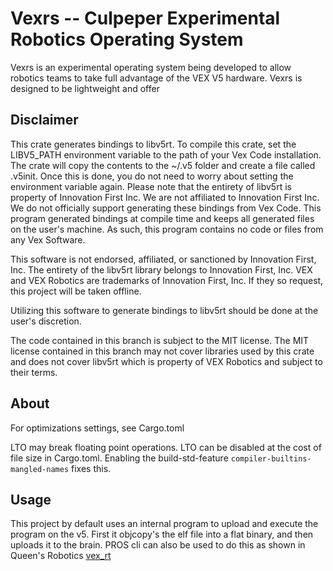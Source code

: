 # Vexrs -- Culpeper Experimental Robotics Operating System

Vexrs is an experimental operating system being developed to allow robotics teams to take full advantage of the VEX V5 hardware. Vexrs is designed to be lightweight and offer 


## Disclaimer
This crate generates bindings to libv5rt. To compile this crate, set the LIBV5_PATH environment variable to the path of your Vex Code installation. The crate will copy the contents to the ~/.v5 folder and create a file called .v5init. Once this is done, you do not need to worry about setting the environment variable again. Please note that the entirety of libv5rt is property of Innovation First Inc. We are not affiliated to Innovation First Inc. We do not officially support generating these bindings from Vex Code. This program generated bindings at compile time and keeps all generated files on the user's machine. As such, this program contains no code or files from any Vex Software.

This software is not endorsed, affiliated, or sanctioned by Innovation First, Inc. The entirety of the libv5rt library belongs to Innovation First, Inc. VEX and VEX Robotics are trademarks of Innovation First, Inc. If they so request, this project will be taken offline.

Utilizing this software to generate bindings to libv5rt should be done at the user's discretion.

The code contained in this branch is subject to the MIT license. The MIT license contained in this branch may not cover libraries used by this crate and does not cover libv5rt which is property of VEX Robotics and subject to their terms.


## About


For optimizations settings, see Cargo.toml

LTO may break floating point operations. LTO can be disabled at the cost of file size in Cargo.toml. Enabling the build-std-feature `compiler-builtins-mangled-names` fixes this.

## Usage

This project by default uses an internal program to upload and execute the program on the v5. First it objcopy's the elf file into a flat binary, and then uploads it to the brain. PROS cli can also be used to do this as shown in Queen's Robotics [vex_rt](https://gitlab.com/qvex/vex-rt)